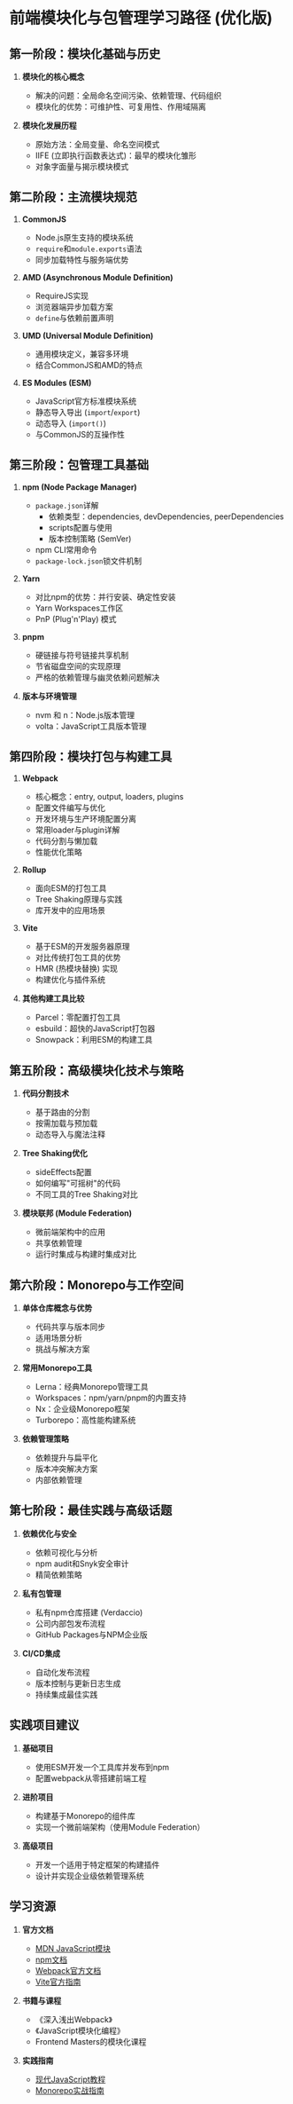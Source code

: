 # 前端模块化与包管理学习路径 (优化版)

## 第一阶段：模块化基础与历史

1. **模块化的核心概念**
   - 解决的问题：全局命名空间污染、依赖管理、代码组织
   - 模块化的优势：可维护性、可复用性、作用域隔离

2. **模块化发展历程**
   - 原始方法：全局变量、命名空间模式
   - IIFE (立即执行函数表达式)：最早的模块化雏形
   - 对象字面量与揭示模块模式

## 第二阶段：主流模块规范

1. **CommonJS**
   - Node.js原生支持的模块系统
   - `require`和`module.exports`语法
   - 同步加载特性与服务端优势

2. **AMD (Asynchronous Module Definition)**
   - RequireJS实现
   - 浏览器端异步加载方案
   - `define`与依赖前置声明

3. **UMD (Universal Module Definition)**
   - 通用模块定义，兼容多环境
   - 结合CommonJS和AMD的特点

4. **ES Modules (ESM)**
   - JavaScript官方标准模块系统
   - 静态导入导出 (`import`/`export`)
   - 动态导入 (`import()`)
   - 与CommonJS的互操作性

## 第三阶段：包管理工具基础

1. **npm (Node Package Manager)**
   - `package.json`详解
     - 依赖类型：dependencies, devDependencies, peerDependencies
     - scripts配置与使用
     - 版本控制策略 (SemVer)
   - npm CLI常用命令
   - `package-lock.json`锁文件机制

2. **Yarn**
   - 对比npm的优势：并行安装、确定性安装
   - Yarn Workspaces工作区
   - PnP (Plug'n'Play) 模式

3. **pnpm**
   - 硬链接与符号链接共享机制
   - 节省磁盘空间的实现原理
   - 严格的依赖管理与幽灵依赖问题解决

4. **版本与环境管理**
   - nvm 和 n：Node.js版本管理
   - volta：JavaScript工具版本管理

## 第四阶段：模块打包与构建工具

1. **Webpack**
   - 核心概念：entry, output, loaders, plugins
   - 配置文件编写与优化
   - 开发环境与生产环境配置分离
   - 常用loader与plugin详解
   - 代码分割与懒加载
   - 性能优化策略

2. **Rollup**
   - 面向ESM的打包工具
   - Tree Shaking原理与实践
   - 库开发中的应用场景

3. **Vite**
   - 基于ESM的开发服务器原理
   - 对比传统打包工具的优势
   - HMR (热模块替换) 实现
   - 构建优化与插件系统

4. **其他构建工具比较**
   - Parcel：零配置打包工具
   - esbuild：超快的JavaScript打包器
   - Snowpack：利用ESM的构建工具

## 第五阶段：高级模块化技术与策略

1. **代码分割技术**
   - 基于路由的分割
   - 按需加载与预加载
   - 动态导入与魔法注释

2. **Tree Shaking优化**
   - sideEffects配置
   - 如何编写"可摇树"的代码
   - 不同工具的Tree Shaking对比

3. **模块联邦 (Module Federation)**
   - 微前端架构中的应用
   - 共享依赖管理
   - 运行时集成与构建时集成对比

## 第六阶段：Monorepo与工作空间

1. **单体仓库概念与优势**
   - 代码共享与版本同步
   - 适用场景分析
   - 挑战与解决方案

2. **常用Monorepo工具**
   - Lerna：经典Monorepo管理工具
   - Workspaces：npm/yarn/pnpm的内置支持
   - Nx：企业级Monorepo框架
   - Turborepo：高性能构建系统

3. **依赖管理策略**
   - 依赖提升与扁平化
   - 版本冲突解决方案
   - 内部依赖管理

## 第七阶段：最佳实践与高级话题

1. **依赖优化与安全**
   - 依赖可视化与分析
   - npm audit和Snyk安全审计
   - 精简依赖策略

2. **私有包管理**
   - 私有npm仓库搭建 (Verdaccio)
   - 公司内部包发布流程
   - GitHub Packages与NPM企业版

3. **CI/CD集成**
   - 自动化发布流程
   - 版本控制与更新日志生成
   - 持续集成最佳实践

## 实践项目建议

1. **基础项目**
   - 使用ESM开发一个工具库并发布到npm
   - 配置webpack从零搭建前端工程

2. **进阶项目**
   - 构建基于Monorepo的组件库
   - 实现一个微前端架构（使用Module Federation）

3. **高级项目**
   - 开发一个适用于特定框架的构建插件
   - 设计并实现企业级依赖管理系统

## 学习资源

1. **官方文档**
   - [MDN JavaScript模块](https://developer.mozilla.org/zh-CN/docs/Web/JavaScript/Guide/Modules)
   - [npm文档](https://docs.npmjs.com/)
   - [Webpack官方文档](https://webpack.js.org/concepts/)
   - [Vite官方指南](https://cn.vitejs.dev/guide/)

2. **书籍与课程**
   - 《深入浅出Webpack》
   - 《JavaScript模块化编程》
   - Frontend Masters的模块化课程

3. **实践指南**
   - [现代JavaScript教程](https://zh.javascript.info/modules)
   - [Monorepo实战指南](https://monorepo.tools/)